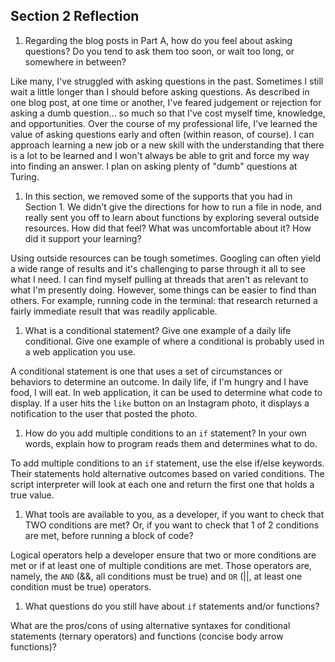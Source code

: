 ## Section 2 Reflection

1. Regarding the blog posts in Part A, how do you feel about asking questions? Do you tend to ask them too soon, or wait too long, or somewhere in between?

Like many, I've struggled with asking questions in the past.  Sometimes I still wait a little longer than I should before asking questions.  As described in one blog post, at one time or another, I've feared judgement or rejection for asking a
dumb question... so much so that I've cost myself time, knowledge, and opportunities.  Over the course of my professional life, I've learned the value of asking questions early and often (within reason, of course).  I can approach learning a new job or a new skill with the understanding that there is a lot to be learned and I won't always be able to grit and force my way into finding an answer.  I plan on asking plenty of "dumb" questions at Turing.

1. In this section, we removed some of the supports that you had in Section 1. We didn't give the directions for how to run a file in node, and really sent you off to learn about functions by exploring several outside resources. How did that feel? What was uncomfortable about it? How did it support your learning?

Using outside resources can be tough sometimes.  Googling can often yield a wide range of results and it's challenging to parse through it all to see what I need.  I can find myself pulling at threads that aren't as relevant to what I'm presently doing.  However, some things can be easier to find than others.  For example, running code in the terminal: that research returned a fairly immediate result that was readily applicable.

1. What is a conditional statement? Give one example of a daily life conditional. Give one example of where a conditional is probably used in a web application you use.

A conditional statement is one that uses a set of circumstances or behaviors to determine an outcome.  In daily life, if I'm hungry and I have food, I will eat.  In web application, it can be used to determine what code to display.  If a user hits the `like` button on an Instagram photo, it displays a notification to the user that posted the photo.

1. How do you add multiple conditions to an `if` statement? In your own words, explain how to program reads them and determines what to do.

To add multiple conditions to an `if` statement, use the else if/else keywords.  Their statements hold alternative outcomes based on varied conditions.  The script interpreter will look at each one and return the first one that holds a true value.

1. What tools are available to you, as a developer, if you want to check that TWO conditions are met? Or, if you want to check that 1 of 2 conditions are met, before running a block of code?

Logical operators help a developer ensure that two or more conditions are met or if at least one of multiple conditions are met.  Those operators are, namely, the `AND` (&&, all conditions must be true) and `OR` (||, at least one condition must be true) operators.

1. What questions do you still have about `if` statements and/or functions?

What are the pros/cons of using alternative syntaxes for conditional statements (ternary operators) and functions (concise body arrow functions)?
